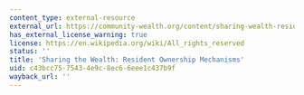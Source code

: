 ```yaml
---
content_type: external-resource
external_url: https://community-wealth.org/content/sharing-wealth-resident-ownership-mechanisms
has_external_license_warning: true
license: https://en.wikipedia.org/wiki/All_rights_reserved
status: ''
title: 'Sharing the Wealth: Resident Ownership Mechanisms'
uid: c43bcc75-7543-4e9c-8ec6-6eee1c437b9f
wayback_url: ''
---
```

